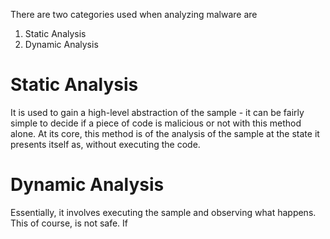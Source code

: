 There are two categories used when analyzing malware are
1. Static Analysis
2. Dynamic Analysis


# Static Analysis
It is used to gain a high-level abstraction of the sample - it can be fairly simple to decide if a piece of code is malicious or not with this method alone. At its core, this method is of the analysis of the sample at the state it presents itself as, without executing the code. 

# Dynamic Analysis
Essentially, it involves executing the sample and observing what happens. This of course, is not safe. If 
